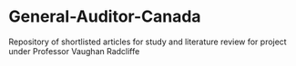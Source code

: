# General-Auditor-Canada
Repository of shortlisted articles for study and literature review for project under Professor Vaughan Radcliffe
